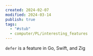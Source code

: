 ```yaml
---
created: 2024-02-07
modified: 2024-03-14
publish: true
tags:
  - "#stub"
  - computer/PL/interesting_features
---
```


`defer` is a feature in Go, Swift, and Zig